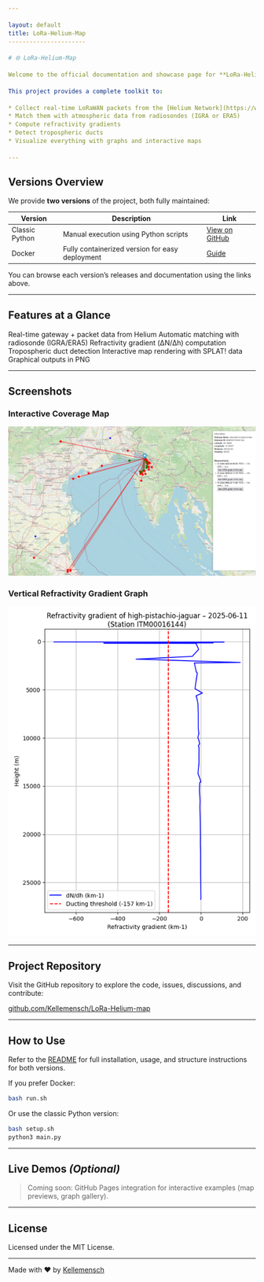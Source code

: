 ```yaml
---

layout: default
title: LoRa-Helium-Map
----------------------

# 🌐 LoRa-Helium-Map

Welcome to the official documentation and showcase page for **LoRa-Helium-Map**.

This project provides a complete toolkit to:

* Collect real-time LoRaWAN packets from the [Helium Network](https://www.helium.com/)
* Match them with atmospheric data from radiosondes (IGRA or ERA5)
* Compute refractivity gradients
* Detect tropospheric ducts
* Visualize everything with graphs and interactive maps

---
```


## Versions Overview

We provide **two versions** of the project, both fully maintained:

| Version           | Description                                     | Link                                                                                    |
| ----------------- | ----------------------------------------------- | --------------------------------------------------------------------------------------- |
| Classic Python | Manual execution using Python scripts           | [View on GitHub](https://github.com/Kellemensch/LoRa-Helium-map)                        |
| Docker | Fully containerized version for easy deployment | [Guide](./README_docker.md) |

You can browse each version’s releases and documentation using the links above.

---

## Features at a Glance

Real-time gateway + packet data from Helium
Automatic matching with radiosonde (IGRA/ERA5)
Refractivity gradient (ΔN/Δh) computation
Tropospheric duct detection
Interactive map rendering with SPLAT! data
Graphical outputs in PNG

---

## Screenshots

### Interactive Coverage Map

![Interactive map](./examples/example_map.png)

### Vertical Refractivity Gradient Graph

![Refractivity graph](./examples/example_gradient.png)

---

## Project Repository

Visit the GitHub repository to explore the code, issues, discussions, and contribute:

[github.com/Kellemensch/LoRa-Helium-map](https://github.com/Kellemensch/LoRa-Helium-map)

---

## How to Use

Refer to the [README](./README.md) for full installation, usage, and structure instructions for both versions.

If you prefer Docker:

```bash
bash run.sh
```

Or use the classic Python version:

```bash
bash setup.sh
python3 main.py
```

---

## Live Demos *(Optional)*

> Coming soon: GitHub Pages integration for interactive examples (map previews, graph gallery).

---

## License

Licensed under the MIT License.

---

Made with ❤️ by [Kellemensch](https://github.com/Kellemensch)
